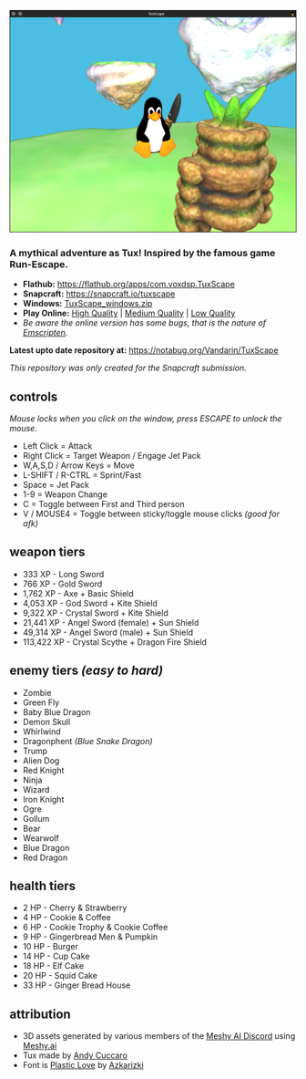 ![Screenshot of the TuxScape game](https://raw.githubusercontent.com/mrbid/TuxScape/main/screenshot.png)

### A mythical adventure as Tux! Inspired by the famous game Run-Escape.

* **Flathub:** https://flathub.org/apps/com.voxdsp.TuxScape
* **Snapcraft:** https://snapcraft.io/tuxscape
* **Windows:** [TuxScape_windows.zip](https://github.com/mrbid/TuxScape/releases/download/1.2.2/TuxScape_windows.zip)
* **Play Online:** [High Quality](https://mrbid.github.io/tuxscape) | [Medium Quality](https://mrbid.github.io/tuxscape/med) | [Low Quality](https://mrbid.github.io/tuxscape/low)
* *Be aware the online version has some bugs, that is the nature of [Emscripten](https://emscripten.org/).*

**Latest upto date repository at:** https://notabug.org/Vandarin/TuxScape

*This repository was only created for the Snapcraft submission.*

## controls
*Mouse locks when you click on the window, press ESCAPE to unlock the mouse.*

* Left Click = Attack
* Right Click = Target Weapon / Engage Jet Pack
* W,A,S,D / Arrow Keys = Move
* L-SHIFT / R-CTRL = Sprint/Fast
* Space = Jet Pack
* 1-9 = Weapon Change
* C = Toggle between First and Third person
* V / MOUSE4 = Toggle between sticky/toggle mouse clicks *(good for afk)*

## weapon tiers
* 333 XP - Long Sword
* 766 XP - Gold Sword
* 1,762 XP - Axe + Basic Shield
* 4,053 XP - God Sword + Kite Shield
* 9,322 XP - Crystal Sword + Kite Shield
* 21,441 XP - Angel Sword (female) + Sun Shield
* 49,314 XP - Angel Sword (male) + Sun Shield
* 113,422 XP - Crystal Scythe + Dragon Fire Shield

## enemy tiers *(easy to hard)*
* Zombie
* Green Fly
* Baby Blue Dragon
* Demon Skull
* Whirlwind
* Dragonphent *(Blue Snake Dragon)*
* Trump
* Alien Dog
* Red Knight
* Ninja
* Wizard
* Iron Knight
* Ogre
* Gollum
* Bear
* Wearwolf
* Blue Dragon
* Red Dragon

## health tiers
* 2 HP - Cherry & Strawberry
* 4 HP - Cookie & Coffee
* 6 HP - Cookie Trophy & Cookie Coffee
* 9 HP - Gingerbread Men & Pumpkin
* 10 HP - Burger
* 14 HP - Cup Cake
* 18 HP - Elf Cake
* 20 HP - Squid Cake
* 33 HP - Ginger Bread House

## attribution
* 3D assets generated by various members of the [Meshy AI Discord](https://discord.gg/invite/meshy-1080050109062058044) using [Meshy.ai](https://meshy.ai)
* Tux made by [Andy Cuccaro](https://sketchfab.com/3d-models/tux-157de95fa4014050a969a8361a83d366)
* Font is [Plastic Love](https://www.fontspace.com/plastic-love-font-f49676) by [Azkarizki](https://www.fontspace.com/azkarizki)
